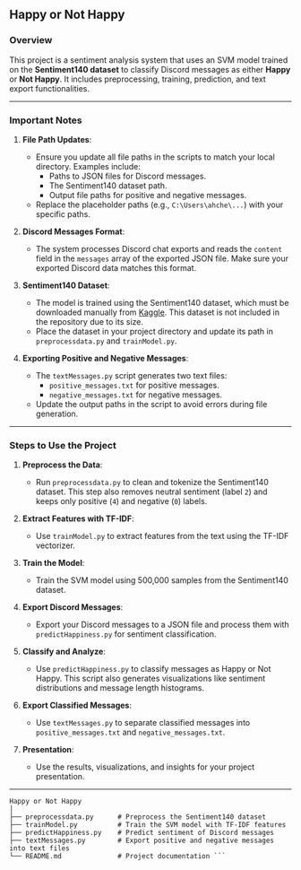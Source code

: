 ## Happy or Not Happy

### Overview
This project is a sentiment analysis system that uses an SVM model trained on the **Sentiment140 dataset** to classify Discord messages as either **Happy** or **Not Happy**. It includes preprocessing, training, prediction, and text export functionalities.

---

### Important Notes

1. **File Path Updates**:
   - Ensure you update all file paths in the scripts to match your local directory. Examples include:
     - Paths to JSON files for Discord messages.
     - The Sentiment140 dataset path.
     - Output file paths for positive and negative messages.
   - Replace the placeholder paths (e.g., `C:\Users\ahche\...`) with your specific paths.

2. **Discord Messages Format**:
   - The system processes Discord chat exports and reads the `content` field in the `messages` array of the exported JSON file. Make sure your exported Discord data matches this format.

3. **Sentiment140 Dataset**:
   - The model is trained using the Sentiment140 dataset, which must be downloaded manually from [Kaggle](https://www.kaggle.com/). This dataset is not included in the repository due to its size.
   - Place the dataset in your project directory and update its path in `preprocessdata.py` and `trainModel.py`.

4. **Exporting Positive and Negative Messages**:
   - The `textMessages.py` script generates two text files:
     - `positive_messages.txt` for positive messages.
     - `negative_messages.txt` for negative messages.
   - Update the output paths in the script to avoid errors during file generation.

---

### Steps to Use the Project

1. **Preprocess the Data**:
   - Run `preprocessdata.py` to clean and tokenize the Sentiment140 dataset. This step also removes neutral sentiment (label `2`) and keeps only positive (`4`) and negative (`0`) labels.

2. **Extract Features with TF-IDF**:
   - Use `trainModel.py` to extract features from the text using the TF-IDF vectorizer.

3. **Train the Model**:
   - Train the SVM model using 500,000 samples from the Sentiment140 dataset.

4. **Export Discord Messages**:
   - Export your Discord messages to a JSON file and process them with `predictHappiness.py` for sentiment classification.

5. **Classify and Analyze**:
   - Use `predictHappiness.py` to classify messages as Happy or Not Happy. This script also generates visualizations like sentiment distributions and message length histograms.

6. **Export Classified Messages**:
   - Use `textMessages.py` to separate classified messages into `positive_messages.txt` and `negative_messages.txt`.

7. **Presentation**:
   - Use the results, visualizations, and insights for your project presentation.

---
``` 
Happy or Not Happy
│
├── preprocessdata.py      # Preprocess the Sentiment140 dataset
├── trainModel.py          # Train the SVM model with TF-IDF features
├── predictHappiness.py    # Predict sentiment of Discord messages
├── textMessages.py        # Export positive and negative messages into text files
└── README.md              # Project documentation ```